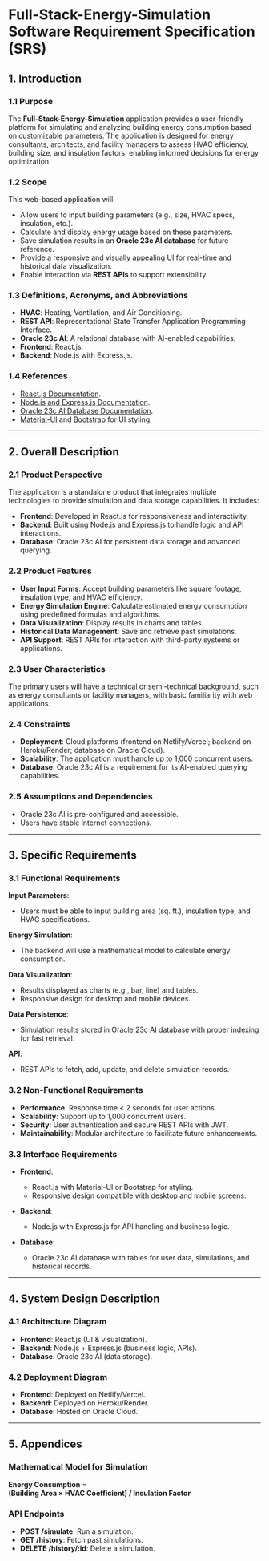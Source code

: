# Full-Stack-Energy-Simulation Software Requirement Specification (SRS)

## 1. Introduction

### 1.1 Purpose
The **Full-Stack-Energy-Simulation** application provides a user-friendly platform for simulating and analyzing building energy consumption based on customizable parameters. The application is designed for energy consultants, architects, and facility managers to assess HVAC efficiency, building size, and insulation factors, enabling informed decisions for energy optimization.

### 1.2 Scope
This web-based application will:
- Allow users to input building parameters (e.g., size, HVAC specs, insulation, etc.).
- Calculate and display energy usage based on these parameters.
- Save simulation results in an **Oracle 23c AI database** for future reference.
- Provide a responsive and visually appealing UI for real-time and historical data visualization.
- Enable interaction via **REST APIs** to support extensibility.

### 1.3 Definitions, Acronyms, and Abbreviations
- **HVAC**: Heating, Ventilation, and Air Conditioning.  
- **REST API**: Representational State Transfer Application Programming Interface.  
- **Oracle 23c AI**: A relational database with AI-enabled capabilities.  
- **Frontend**: React.js.  
- **Backend**: Node.js with Express.js.

### 1.4 References
- [React.js Documentation](https://reactjs.org/).  
- [Node.js and Express.js Documentation](https://nodejs.org/).  
- [Oracle 23c AI Database Documentation](https://www.oracle.com/).  
- [Material-UI](https://mui.com/) and [Bootstrap](https://getbootstrap.com/) for UI styling.

---

## 2. Overall Description

### 2.1 Product Perspective
The application is a standalone product that integrates multiple technologies to provide simulation and data storage capabilities. It includes:
- **Frontend**: Developed in React.js for responsiveness and interactivity.  
- **Backend**: Built using Node.js and Express.js to handle logic and API interactions.  
- **Database**: Oracle 23c AI for persistent data storage and advanced querying.

### 2.2 Product Features
- **User Input Forms**: Accept building parameters like square footage, insulation type, and HVAC efficiency.  
- **Energy Simulation Engine**: Calculate estimated energy consumption using predefined formulas and algorithms.  
- **Data Visualization**: Display results in charts and tables.  
- **Historical Data Management**: Save and retrieve past simulations.  
- **API Support**: REST APIs for interaction with third-party systems or applications.

### 2.3 User Characteristics
The primary users will have a technical or semi-technical background, such as energy consultants or facility managers, with basic familiarity with web applications.

### 2.4 Constraints
- **Deployment**: Cloud platforms (frontend on Netlify/Vercel; backend on Heroku/Render; database on Oracle Cloud).  
- **Scalability**: The application must handle up to 1,000 concurrent users.  
- **Database**: Oracle 23c AI is a requirement for its AI-enabled querying capabilities.

### 2.5 Assumptions and Dependencies
- Oracle 23c AI is pre-configured and accessible.  
- Users have stable internet connections.

---

## 3. Specific Requirements

### 3.1 Functional Requirements
**Input Parameters**:
- Users must be able to input building area (sq. ft.), insulation type, and HVAC specifications.

**Energy Simulation**:
- The backend will use a mathematical model to calculate energy consumption.

**Data Visualization**:
- Results displayed as charts (e.g., bar, line) and tables.  
- Responsive design for desktop and mobile devices.

**Data Persistence**:
- Simulation results stored in Oracle 23c AI database with proper indexing for fast retrieval.

**API**:
- REST APIs to fetch, add, update, and delete simulation records.

### 3.2 Non-Functional Requirements
- **Performance**: Response time < 2 seconds for user actions.  
- **Scalability**: Support up to 1,000 concurrent users.  
- **Security**: User authentication and secure REST APIs with JWT.  
- **Maintainability**: Modular architecture to facilitate future enhancements.

### 3.3 Interface Requirements
- **Frontend**:  
  - React.js with Material-UI or Bootstrap for styling.  
  - Responsive design compatible with desktop and mobile screens.  

- **Backend**:  
  - Node.js with Express.js for API handling and business logic.  

- **Database**:  
  - Oracle 23c AI database with tables for user data, simulations, and historical records.

---

## 4. System Design Description

### 4.1 Architecture Diagram
- **Frontend**: React.js (UI & visualization).  
- **Backend**: Node.js + Express.js (business logic, APIs).  
- **Database**: Oracle 23c AI (data storage).

### 4.2 Deployment Diagram
- **Frontend**: Deployed on Netlify/Vercel.  
- **Backend**: Deployed on Heroku/Render.  
- **Database**: Hosted on Oracle Cloud.

---

## 5. Appendices

### Mathematical Model for Simulation
**Energy Consumption** =  
**(Building Area × HVAC Coefficient) / Insulation Factor**

### API Endpoints
- **POST /simulate**: Run a simulation.  
- **GET /history**: Fetch past simulations.  
- **DELETE /history/:id**: Delete a simulation.
